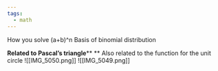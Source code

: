 ```yaml
---
tags:
  - math
---
```

How you solve (a+b)^n 
Basis of binomial distribution 

**Related to Pascal’s triangle**** 
**
Also related to the function for the unit circle 
![[IMG_5050.png]]
![[IMG_5049.png]]